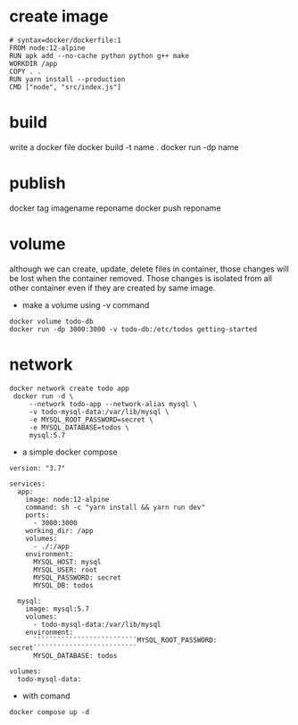 # create image
```
# syntax=docker/dockerfile:1
FROM node:12-alpine
RUN apk add --no-cache python python g++ make
WORKDIR /app
COPY . .
RUN yarn install --production
CMD ["node", "src/index.js"]
```
# build
write a docker file
docker build -t name . 
docker run -dp name

# publish 
docker tag imagename reponame
docker push reponame

# volume
although we can create, update, delete files in container, those changes will be lost when the container removed. Those changes is isolated from all other container even if they are created by same image.  
- make a volume using -v command
```
docker volume todo-db
docker run -dp 3000:3000 -v todo-db:/etc/todos getting-started
```

# network
```
docker network create todo app  
 docker run -d \
     --network todo-app --network-alias mysql \
     -v todo-mysql-data:/var/lib/mysql \
     -e MYSQL_ROOT_PASSWORD=secret \
     -e MYSQL_DATABASE=todos \
     mysql:5.7
```

- a  simple docker compose
```
version: "3.7"

services:
  app:
    image: node:12-alpine
    command: sh -c "yarn install && yarn run dev"
    ports:
      - 3000:3000
    working_dir: /app
    volumes:
      - ./:/app
    environment:
      MYSQL_HOST: mysql
      MYSQL_USER: root
      MYSQL_PASSWORD: secret
      MYSQL_DB: todos

  mysql:
    image: mysql:5.7
    volumes:
      - todo-mysql-data:/var/lib/mysql
    environment:
      ``````````````````````````MYSQL_ROOT_PASSWORD: secret``````````````````````````
      MYSQL_DATABASE: todos

volumes:
  todo-mysql-data:
```

- with comand 
```
docker compose up -d
```